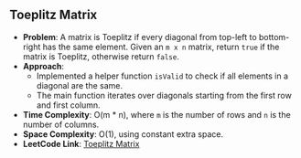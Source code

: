 ## Toeplitz Matrix

- **Problem**: A matrix is Toeplitz if every diagonal from top-left to bottom-right has the same element. Given an `m x n` matrix, return `true` if the matrix is Toeplitz, otherwise return `false`.
- **Approach**: 
  - Implemented a helper function `isValid` to check if all elements in a diagonal are the same.
  - The main function iterates over diagonals starting from the first row and first column.
- **Time Complexity**: O(m * n), where `m` is the number of rows and `n` is the number of columns.
- **Space Complexity**: O(1), using constant extra space.
- **LeetCode Link**: [Toeplitz Matrix](https://leetcode.com/problems/toeplitz-matrix/)
